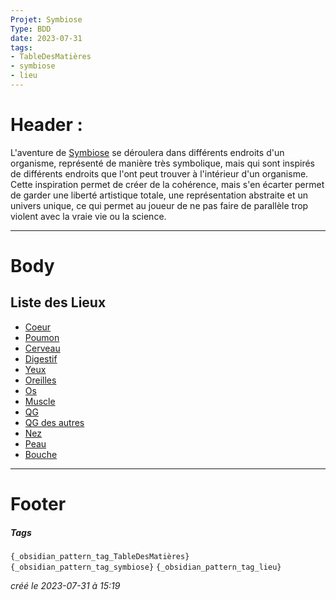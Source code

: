 ```yaml
---
Projet: Symbiose
Type: BDD
date: 2023-07-31
tags:
- TableDesMatières
- symbiose
- lieu
---
```

   
# Header :   
   
L'aventure de [Symbiose](../../../../index.md) se déroulera dans différents endroits d'un organisme, représenté de manière très symbolique, mais qui sont inspirés de différents endroits que l'ont peut trouver à l'intérieur d'un organisme. Cette inspiration permet de créer de la cohérence, mais s'en écarter permet de garder une liberté artistique totale, une représentation abstraite et un univers unique, ce qui permet au joueur de ne pas faire de parallèle trop violent avec la vraie vie ou la science.   
    
   
-------------------------------------------------------------------------------   
# Body   
   
## Liste des Lieux   
   
   
- [Coeur](../../../../Cr%C3%A9ations/Symbiose/GameDesign/Sc%C3%A9nario/Lieux/Coeur.md)   
- [Poumon](../../../../Cr%C3%A9ations/Symbiose/GameDesign/Sc%C3%A9nario/Lieux/Poumon.md)   
- [Cerveau](../../../../Cr%C3%A9ations/Symbiose/GameDesign/Sc%C3%A9nario/Lieux/Cerveau.md)   
- [Digestif](../../../../Cr%C3%A9ations/Symbiose/GameDesign/Sc%C3%A9nario/Lieux/Digestif.md)   
- [Yeux](../../../../Cr%C3%A9ations/Symbiose/GameDesign/Sc%C3%A9nario/Lieux/Yeux.md)   
- [Oreilles](../../../../Cr%C3%A9ations/Symbiose/GameDesign/Sc%C3%A9nario/Lieux/Oreilles.md)   
- [Os](../../../../Cr%C3%A9ations/Symbiose/GameDesign/Sc%C3%A9nario/Lieux/Os.md)   
- [Muscle](../../../../Cr%C3%A9ations/Symbiose/GameDesign/Sc%C3%A9nario/Lieux/Muscle.md)   
- [QG](../../../../Cr%C3%A9ations/Symbiose/GameDesign/Sc%C3%A9nario/Lieux/QG.md)   
- [QG des autres](../../../../Cr%C3%A9ations/Symbiose/GameDesign/Sc%C3%A9nario/Lieux/QG%20des%20autres.md)   
- [Nez](../../../../Cr%C3%A9ations/Symbiose/GameDesign/Sc%C3%A9nario/Lieux/Nez.md)   
- [Peau](../../../../Cr%C3%A9ations/Symbiose/GameDesign/Sc%C3%A9nario/Lieux/Peau.md)   
- [Bouche](/not_created.md)   
   
   
---------------------------------------------------------------------------   
# Footer   
   
##### Tags   
`{_obsidian_pattern_tag_TableDesMatières}` `{_obsidian_pattern_tag_symbiose}` `{_obsidian_pattern_tag_lieu}`   
   
*créé le 2023-07-31 à 15:19*